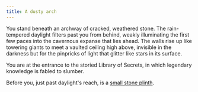 ```yaml
---
title: A dusty arch
---
```


You stand beneath an archway of cracked, weathered stone. The rain-tempered daylight filters past you from behind, weakly illuminating the first few paces into the cavernous expanse that lies ahead. The walls rise up like towering giants to meet a vaulted ceiling high above, invisible in the darkness but for the pinpricks of light that glitter like stars in its surface.

You are at the entrance to the storied Library of Secrets, in which legendary knowledge is fabled to slumber.

Before you, just past daylight's reach, is a [small stone plinth](/secrets/tablet.html).